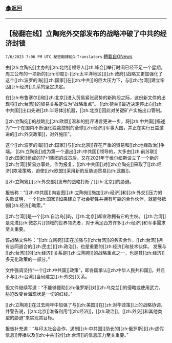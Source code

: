 ###  [:house:返回](README.md)
---


## 【秘翻在线】立陶宛外交部发布的战略冲破了中共的经济封锁
`7/6/2023 7:06 PM UTC 秘密翻譯組G-Translators` [轉載自GNews](https://gnews.org/articles/1442530)

         

由[[zh:立陶宛]]主办的[[zh:北约]]领导人[[zh:峰会]]举行时间已经不足一个星期，周三公布的一项新的[[zh:印度]]\-[[zh:太平洋地区]][[zh:政府]]战略又更加强化了这个[[zh:波罗的海]][[zh:国家]]在[[zh:中共]]的巨大压力下，与[[zh:台湾]]建立牢固[[zh:经济]]关系的坚定决定。

在[[zh:布鲁塞尔]]和[[zh:北京]]进入贸易紧张局势的新阶段之际，这份新文件的出现将[[zh:台湾]]的贸易关系定位为“战略重点”。 [[zh:荷兰]]最近决定停止向[[zh:中共国]]出口先进[[zh:半导体]]机器，[[zh:北京]]因此对关键矿产实施出口管制。

[[zh:立陶宛]]的战略比[[zh:欧盟]]温和的批评语言更进一步，将[[zh:中共国]]描述为“一个在国内不断强化独裁控制的全球[[zh:经济]]军事大国，并正在实行日益激进的[[zh:外交政策]]，对外施压”。

这个[[zh:波罗的海]][[zh:国家]]与[[zh:北京]]存在严重的贸易和[[zh:地缘政治]]争端。 [[zh:立陶宛]]成为第一个退出[[zh:中共国]]领导的，大多由[[zh:前苏联]][[zh:国家]]组成的17+1集团的成员后，又在2021年于维尔纽斯设立了一个新的[[zh:台湾]]贸易办事处。作为报复，[[zh:中共国]]对[[zh:立陶宛]]采取了[[zh:经济]]欺凌策略，迫使[[zh:欧盟]]采用新的反胁迫贸易[[zh:武器]]。

[[zh:立陶宛]][[zh:外交部]]发布的战略打断了[[zh:北京]]的胁迫。

报告称：“[[zh:中共国]]向妄图[[zh:立陶宛]]施加[[zh:经济]]和[[zh:外交]]压力的失败证明，一个[[zh:国家]]如果建立了社会韧性并拥有可靠的合作伙伴，就能够抵御[[zh:经济]]勒索。”

[[zh:台湾]]是一个[[zh:自治岛]]屿，[[zh:北京]]却宣称拥有它的主权。 [[zh:台湾]]是先进[[zh:微芯片]]领域的世界领先者，对于满足西方许多[[zh:经济]]和军事需求至关重要。

该战略文件称：“[[zh:立陶宛]]正在加强与[[zh:台湾]]的务实合作，[[zh:台湾]]拥有志同道合的[[zh:民主]][[zh:政治]]，也是重要的[[zh:经济]]和技术伙伴。 发展与[[zh:台湾]]的[[zh:经济]]关系是[[zh:立陶宛]]的战略重点之一，也是其[[zh:经济]]多元化政策的一部分。”

文件强调坚持“一个[[zh:中共国]]政策”，即各国承认[[zh:中华人民共和国]]，并且不与[[zh:台湾]]当局建立[[zh:外交]]关系。

但文件继续写道：“不能够援助[[zh:俄罗斯]]对[[zh:乌克兰]]的侵略或使用武力，胁迫改变台海现状是一切的红线。”

[[zh:立陶宛]]在过去两年中加强了与[[zh:美国]]在[[zh:对华政策]]上的战略协调，并警告说，[[zh:北京]]准备利用“[[zh:经济]]，[[zh:政治]]，[[zh:外交]]和其他类型的胁迫”来实现其目标。

报告补充道：“与印太社会合作，遏制[[zh:中共国]]助长的[[zh:俄罗斯]][[zh:虚假信息]]传播以及[[zh:中共]]对[[zh:台湾]]的信息压力至关重要。”
